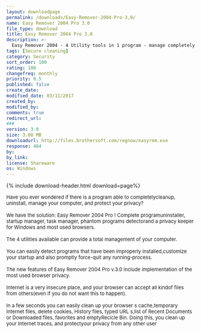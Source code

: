 ```yaml
---
layout: downloadpage
permalink: /downloads/Easy-Remover-2004-Pro-3,0/
name: Easy Remover 2004 Pro 3.0
file_type: download
title: Easy Remover 2004 Pro 3.0
description: >-
  Easy Remover 2004 - 4 Utility tools in 1 program - manage completely and efficiently your PC
tags: [Secure cleaning]
category: Security
sort_order: 100
rating: 100
changefreq: monthly
priority: 0.5
published: false
create_date: 
modified_date: 03/11/2017
created_by: 
modified_by: 
comments: true
redirect_url: 
### 
version: 3.0
size: 3.08 MB
downloadurl: http://files.brothersoft.com/regnow/easyrem.exe
response: 404
by: 
by_link: 
license: Shareware
os: Windows
---
```


{% include download-header.html download=page%}

<p style="fix-download-text !important">
<p><font size="2">Have you ever wondered if there is a program able to completelycleanup, uninstall, manage your computer, and protect your privacy? <br />
<br />
We have the solution: Easy Remover 2004 Pro ! Complete programuninstaller, startup manager, task manager, phantom programs detectorand a privacy keeper for Windows and most used browsers.<br />
<br />
The 4 utilities available can provide a total management of your computer. <br />
<br />
You can easily detect programs that have been improperly installed,customize your startup and also promptly force-quit any running-process.<br />
<br />
The new features of Easy Remover 2004 Pro v.3.0 include implementation of the most used browser privacy.<br />
<br />
Internet is a very insecure place, and your browser can accept all kindof files from others(even if you do not want this to happen).<br />
<br />
In a few seconds you can easily clean up your browser s cache,temporary Internet files, delete cookies, History files, typed URL s,list of Recent Documents or Downloaded files, favorites and emptyRecicle Bin. Doing this, you clean up your Internet traces, and protectyour privacy from any other user</font></p></p>
